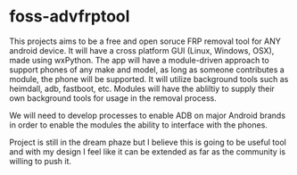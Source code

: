 # foss-advfrptool

This projects aims to be a free and open soruce FRP removal tool for ANY android device. It will have a cross 
platform GUI (Linux, Windows, OSX), made using wxPython. The app will have a module-driven approach to support 
phones of any make and model, as long as someone contributes a module, the phone will be supported. It will utilize 
background tools such as heimdall, adb, fastboot, etc. Modules will have the abliltiy to supply their own background 
tools for usage in the removal process.

We will need to develop processes to enable ADB on major Android brands in order to enable the modules the ability 
to interface with the phones.

Project is still in the dream phaze but I believe this is going to be useful tool and with my design I feel like it 
can be extended as far as the community is willing to push it.
